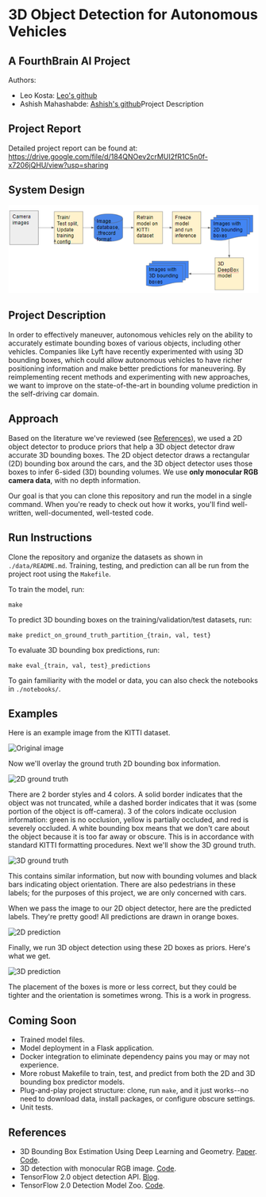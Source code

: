 # 3D Object Detection for Autonomous Vehicles
## A FourthBrain AI Project

Authors:
* Leo Kosta: [Leo's github](https://github.com/kostaleonard)
* Ashish Mahashabde: [Ashish's github](https://github.com/amahashabde)Project Description

## Project Report

Detailed project report can be found at: https://drive.google.com/file/d/184QNOev2crMUI2fR1C5n0f-x7206jQHU/view?usp=sharing

## System Design

![System Design](example_images/SystemDesign.png)

## Project Description

In order to effectively maneuver, autonomous vehicles rely on the ability to accurately estimate bounding boxes of various objects, including other vehicles. Companies like Lyft have recently experimented with using 3D bounding boxes, which could allow autonomous vehicles to have richer positioning information and make better predictions for maneuvering. By reimplementing recent methods and experimenting with new approaches, we want to improve on the state-of-the-art in bounding volume prediction in the self-driving car domain.

## Approach

Based on the literature we've reviewed (see [References](#references)), we used a 2D object detector to produce priors that help a 3D object detector draw accurate 3D bounding boxes. The 2D object detector draws a rectangular (2D) bounding box around the cars, and the 3D object detector uses those boxes to infer 6-sided (3D) bounding volumes. We use **only monocular RGB camera data**, with no depth information. 

Our goal is that you can clone this repository and run the model in a single command. When you're ready to check out how it works, you'll find well-written, well-documented, well-tested code.

## Run Instructions

Clone the repository and organize the datasets as shown in `./data/README.md`. Training, testing, and prediction can all be run from the project root using the `Makefile`.

To train the model, run:

```
make
```

To predict 3D bounding boxes on the training/validation/test datasets, run:

```
make predict_on_ground_truth_partition_{train, val, test}
```

To evaluate 3D bounding box predictions, run:

```
make eval_{train, val, test}_predictions
```

To gain familiarity with the model or data, you can also check the notebooks in `./notebooks/`.

## Examples

Here is an example image from the KITTI dataset.

![Original image](example_images/original.png)

Now we'll overlay the ground truth 2D bounding box information.

![2D ground truth](example_images/2d_ground_truth.png)

There are 2 border styles and 4 colors. A solid border indicates that the object was not truncated, while a dashed border indicates that it was (some portion of the object is off-camera). 3 of the colors indicate occlusion information: green is no occlusion, yellow is partially occluded, and red is severely occluded. A white bounding box means that we don't care about the object because it is too far away or obscure. This is in accordance with standard KITTI formatting procedures. Next we'll show the 3D ground truth.

![3D ground truth](example_images/3d_ground_truth.png)

This contains similar information, but now with bounding volumes and black bars indicating object orientation. There are also pedestrians in these labels; for the purposes of this project, we are only concerned with cars.

When we pass the image to our 2D object detector, here are the predicted labels. They're pretty good! All predictions are drawn in orange boxes.

![2D prediction](example_images/2d_prediction.png)

Finally, we run 3D object detection using these 2D boxes as priors. Here's what we get.

![3D prediction](example_images/3d_prediction.png)

The placement of the boxes is more or less correct, but they could be tighter and the orientation is sometimes wrong. This is a work in progress.

## Coming Soon

* Trained model files.
* Model deployment in a Flask application.
* Docker integration to eliminate dependency pains you may or may not experience.
* More robust Makefile to train, test, and predict from both the 2D and 3D bounding box predictor models.
* Plug-and-play project structure: clone, run `make`, and it just works--no need to download data, install packages, or configure obscure settings.
* Unit tests.

## References

* 3D Bounding Box Estimation Using Deep Learning and Geometry. [Paper](https://arxiv.org/abs/1612.00496). [Code](https://github.com/smallcorgi/3D-Deepbox).
* 3D detection with monocular RGB image. [Code](https://github.com/ZhixinLai/3D-detection-with-monocular-RGB-image).
* TensorFlow 2.0 object detection API. [Blog](https://blog.tensorflow.org/2020/07/tensorflow-2-meets-object-detection-api.html).
* TensorFlow 2.0 Detection Model Zoo. [Code](https://github.com/tensorflow/models/blob/master/research/object_detection/g3doc/tf2_detection_zoo.md).

